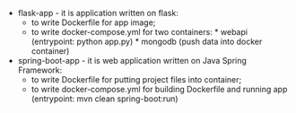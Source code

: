 - flask-app - it is application written on flask:
    * to write Dockerfile for app image;
    * to write docker-compose.yml for two containers:
            * webapi (entrypoint: python app.py)
            * mongodb (push data into docker container)
- spring-boot-app - it is web application written on Java Spring Framework:
    * to write Dockerfile for putting project files into container;
    * to write docker-compose.yml for building Dockerfile and running app
      (entrypoint: mvn clean spring-boot:run)
